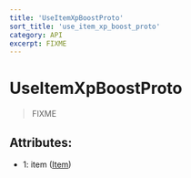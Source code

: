```yaml
---
title: 'UseItemXpBoostProto'
sort_title: 'use_item_xp_boost_proto'
category: API
excerpt: FIXME
---
```


# UseItemXpBoostProto

> FIXME

## Attributes:

- 1: item ([Item](../../enums/Item/))
